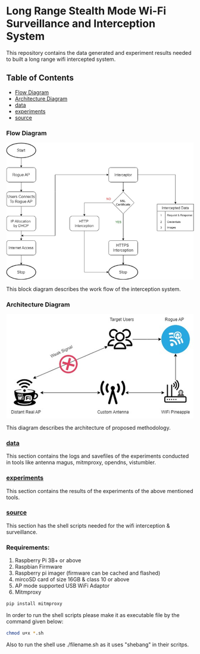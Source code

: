 # Long Range Stealth Mode Wi-Fi Surveillance and Interception System
  This repository contains the data generated and experiment results needed to built a long range wifi intercepted system.

## Table of Contents
- [Flow Diagram](#Flow-Diagram)
- [Architecture Diagram](#Architecture-Diagram)
- [data](#data)
- [experiments](#experiments)
- [source](#source)

### Flow Diagram
![Flow Diagram](https://github.com/AmritaCSN/LongRange-WiFi-Interceptor/blob/main/Flow%20Diagram.jpg?raw=true)

This block diagram describes the work flow of the interception system.

### Architecture Diagram 
![Architecture Diagram](https://github.com/AmritaCSN/LongRange-WiFi-Interceptor/blob/main/Architecture%20Diagram.jpg?raw=true)

This diagram describes the architecture of proposed methodology.

### [data](https://github.com/AmritaCSN/LongRange-WiFi-Interceptor/tree/main/data)
   This section contains the logs and savefiles of the experiments conducted in tools like antenna magus, mitmproxy, opendns, vistumbler.
    
### [experiments](https://github.com/AmritaCSN/LongRange-WiFi-Interceptor/tree/main/exp)
   This section contains the results of the experiments of the above mentioned tools.
    
### [source](https://github.com/AmritaCSN/LongRange-WiFi-Interceptor/tree/main/src)
   This section has the shell scripts needed for the wifi interception & surveillance.

### Requirements:

1. Raspberry Pi 3B+ or above 
2. Raspbian Firmware 
3. Raspberry pi imager (firmware can be cached and flashed)
4. mircoSD card of size 16GB & class 10 or above
5. AP mode supported USB WiFi Adaptor
6. Mitmproxy

```bash
pip install mitmproxy 
```

In order to run the shell scripts please make it as executable file by the command given below:

```bash
chmod u+x *.sh
```

Also to run the shell use ./filename.sh as it uses "shebang" in their scritps.
